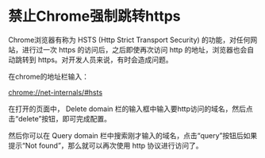 # 禁止Chrome强制跳转https

Chrome浏览器有称为 HSTS (Http Strict Transport Security) 的功能，对任何网站，进行过一次 https 的访问后，之后即使再次访问 http 的地址，浏览器也会自动跳转到 https。对开发人员来说，有时会造成问题。

在chrome的地址栏输入：

<chrome://net-internals/#hsts>

在打开的页面中， Delete domain 栏的输入框中输入要http访问的域名，然后点击“delete”按钮，即可完成配置。

然后你可以在 Query domain 栏中搜索刚才输入的域名，点击“query”按钮后如果提示“Not found”，那么就可以再次使用 http 协议进行访问了。
